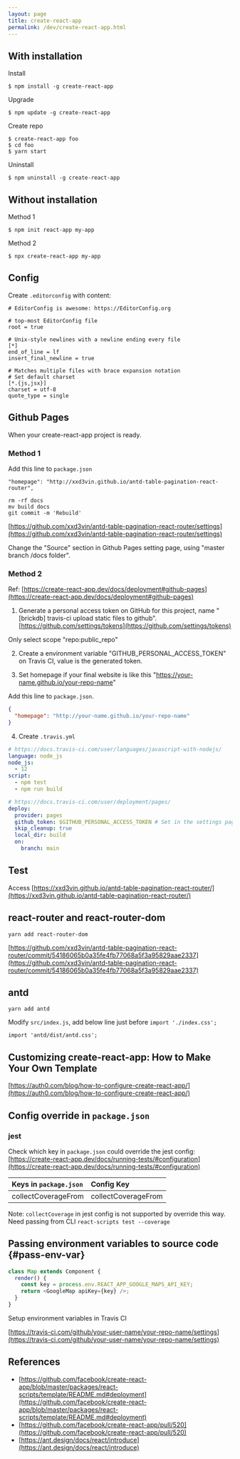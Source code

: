 ```yaml
---
layout: page
title: create-react-app
permalink: /dev/create-react-app.html
---
```


## With installation

Install

```
$ npm install -g create-react-app
```

Upgrade

```
$ npm update -g create-react-app
```

Create repo

```
$ create-react-app foo
$ cd foo
$ yarn start
```

Uninstall

```
$ npm uninstall -g create-react-app
```

## Without installation

Method 1

```
$ npm init react-app my-app
```

Method 2

```
$ npx create-react-app my-app
```

## Config

Create `.editorconfig` with content:

```
# EditorConfig is awesome: https://EditorConfig.org

# top-most EditorConfig file
root = true

# Unix-style newlines with a newline ending every file
[*]
end_of_line = lf
insert_final_newline = true

# Matches multiple files with brace expansion notation
# Set default charset
[*.{js,jsx}]
charset = utf-8
quote_type = single
```

## Github Pages

When your create-react-app project is ready.

### Method 1

Add this line to `package.json`

```
"homepage": "http://xxd3vin.github.io/antd-table-pagination-react-router",
```

```
rm -rf docs
mv build docs
git commit -m 'Rebuild'
```

[https://github.com/xxd3vin/antd-table-pagination-react-router/settings](https://github.com/xxd3vin/antd-table-pagination-react-router/settings)

Change the "Source" section in Github Pages setting page, using "master branch /docs folder".

### Method 2

Ref: [https://create-react-app.dev/docs/deployment#github-pages](https://create-react-app.dev/docs/deployment#github-pages)

1. Generate a personal access token on GitHub for this project, name "[brickdb] travis-ci upload static files to github". [https://github.com/settings/tokens](https://github.com/settings/tokens)

Only select scope "repo:public_repo"

2. Create a environment variable "GITHUB_PERSONAL_ACCESS_TOKEN" on Travis CI, value is the generated token.

3. Set homepage if your final website is like this "https://your-name.github.io/your-repo-name"

Add this line to `package.json`.

```json
{
  "homepage": "http://your-name.github.io/your-repo-name"
}
```

4. Create `.travis.yml`

```yml
# https://docs.travis-ci.com/user/languages/javascript-with-nodejs/
language: node_js
node_js:
  - 12
script:
  - npm test
  - npm run build

# https://docs.travis-ci.com/user/deployment/pages/
deploy:
  provider: pages
  github_token: $GITHUB_PERSONAL_ACCESS_TOKEN # Set in the settings page of your repository, as a secure variable
  skip_cleanup: true
  local_dir: build
  on:
    branch: main
```

## Test

Access [https://xxd3vin.github.io/antd-table-pagination-react-router/](https://xxd3vin.github.io/antd-table-pagination-react-router/)

## react-router and react-router-dom

```
yarn add react-router-dom
```

[https://github.com/xxd3vin/antd-table-pagination-react-router/commit/54186065b0a35fe4fb77068a5f3a95829aae2337](https://github.com/xxd3vin/antd-table-pagination-react-router/commit/54186065b0a35fe4fb77068a5f3a95829aae2337)

## antd

```
yarn add antd
```

Modify `src/index.js`, add below line just before `import './index.css';`

```
import 'antd/dist/antd.css';
```

## Customizing create-react-app: How to Make Your Own Template

[https://auth0.com/blog/how-to-configure-create-react-app/](https://auth0.com/blog/how-to-configure-create-react-app/)

## Config override in `package.json`

### jest

Check which key in `package.json` could override the jest config: [https://create-react-app.dev/docs/running-tests/#configuration](https://create-react-app.dev/docs/running-tests/#configuration)

| Keys in `package.json` | Config Key          |
| :--------------------- | :------------------ |
| collectCoverageFrom    | collectCoverageFrom |

Note: `collectCoverage` in jest config is not supported by override this way. Need passing from CLI `react-scripts test --coverage`

## Passing environment variables to source code {#pass-env-var}

```js
class Map extends Component {
  render() {
    const key = process.env.REACT_APP_GOOGLE_MAPS_API_KEY;
    return <GoogleMap apiKey={key} />;
  }
}
```

Setup environment variables in Travis CI

[https://travis-ci.com/github/your-user-name/your-repo-name/settings](https://travis-ci.com/github/your-user-name/your-repo-name/settings)

## References

- [https://github.com/facebook/create-react-app/blob/master/packages/react-scripts/template/README.md#deployment](https://github.com/facebook/create-react-app/blob/master/packages/react-scripts/template/README.md#deployment)
- [https://github.com/facebook/create-react-app/pull/520](https://github.com/facebook/create-react-app/pull/520)
- [https://ant.design/docs/react/introduce](https://ant.design/docs/react/introduce)
